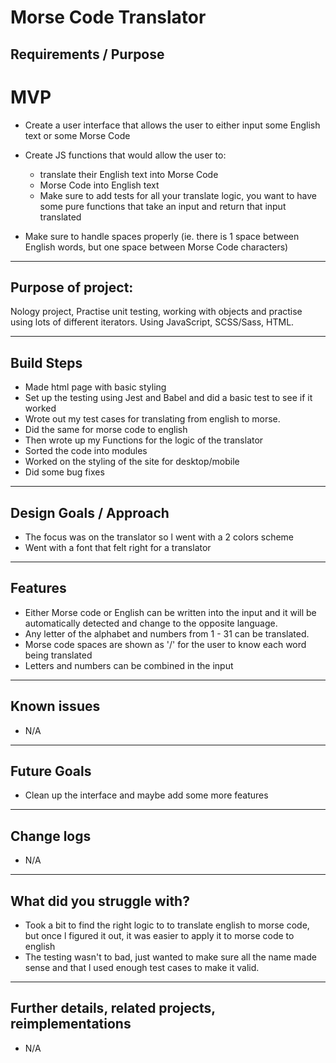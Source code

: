 # Morse Code Translator

## Requirements / Purpose

# MVP

-   Create a user interface that allows the user to either input some English text or some Morse Code
-   Create JS functions that would allow the user to:

    -   translate their English text into Morse Code
    -   Morse Code into English text
    -   Make sure to add tests for all your translate logic, you want to have some pure functions that take an input and return that input translated

-   Make sure to handle spaces properly (ie. there is 1 space between English words, but one space between Morse Code characters)

---

## Purpose of project: 
Nology project, Practise unit testing, working with objects and practise using lots of different iterators.
Using JavaScript, SCSS/Sass, HTML.
  
---

## Build Steps

-  Made html page with basic styling
-  Set up the testing using Jest and Babel and did a basic test to see if it worked
-  Wrote out my test cases for translating from english to morse.
-  Did the same for morse code to english
-  Then wrote up my Functions for the logic of the translator
-  Sorted the code into modules
-  Worked on the styling of the site for desktop/mobile
-  Did some bug fixes


---

## Design Goals / Approach

- The focus was on the translator so l went with a 2 colors scheme
- Went with a font that felt right for a translator

---

## Features

- Either Morse code or English can be written into the input and it will be automatically detected and change to the opposite language.
- Any letter of the alphabet and numbers from 1 - 31 can be translated.
- Morse code spaces are shown as '/' for the user to know each word being translated
- Letters and numbers can be combined in the input

---

## Known issues

-   N/A

---

## Future Goals

- Clean up the interface and maybe add some more features
  
---

## Change logs

- N/A

---

## What did you struggle with?

- Took a bit to find the right logic to to translate english to morse code, but once l figured it out, it was easier to apply it to morse code to english
- The testing wasn't to bad, just wanted to make sure all the name made sense and that l used enough test cases to make it valid.

---


## Further details, related projects, reimplementations

-  N/A
